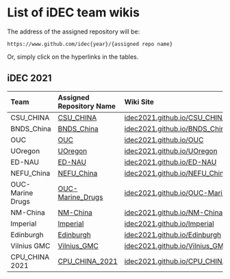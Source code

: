# List of iDEC team wikis

The address of the assigned repository will be:  

```
https://www.github.com/idec{year}/{assigned repo name}
```

Or, simply click on the hyperlinks in the tables.  

## iDEC 2021

| Team              | Assigned Repository Name                                                | Wiki Site                                                                            |
|:------------------|:------------------------------------------------------------------------|:-------------------------------------------------------------------------------------|
| CSU_CHINA         | [CSU_CHINA](https://www.github.com/idec2021/CSU_CHINA/)                 | [idec2021.github.io/CSU_CHINA/idec/home.html](https://idec2021.github.io/CSU_CHINA/)                 |
| BNDS_China        | [BNDS_China](https://www.github.com/idec2021/BNDS_China/)               | [idec2021.github.io/BNDS_China](https://idec2021.github.io/BNDS_China)               |
| OUC               | [OUC](https://www.github.com/idec2021/OUC/)                             | [idec2021.github.io/OUC](https://idec2021.github.io/OUC)                             |
| UOregon           | [UOregon](https://www.github.com/idec2021/UOregon/)                     | [idec2021.github.io/UOregon](https://idec2021.github.io/UOregon)                     |
| ED-NAU            | [ED-NAU](https://www.github.com/idec2021/ED-NAU/)                       | [idec2021.github.io/ED-NAU](https://idec2021.github.io/ED-NAU)                       |
| NEFU_China        | [NEFU_China](https://www.github.com/idec2021/NEFU_China/)               | [idec2021.github.io/NEFU_China](https://idec2021.github.io/NEFU_China)               |
| OUC-Marine Drugs  | [OUC-Marine_Drugs](https://www.github.com/idec2021/OUC-Marine_Drugs/)   | [idec2021.github.io/OUC-Marine_Drugs](https://idec2021.github.io/OUC-Marine_Drugs)   |
| NM-China          | [NM-China](https://www.github.com/idec2021/NM-China/)                   | [idec2021.github.io/NM-China](https://idec2021.github.io/NM-China)                   |
| Imperial          | [Imperial](https://www.github.com/idec2021/Imperial/)                   | [idec2021.github.io/Imperial](https://idec2021.github.io/Imperial)                   |
| Edinburgh         | [Edinburgh](https://www.github.com/idec2021/Edinburgh/)                 | [idec2021.github.io/Edinburgh](https://idec2021.github.io/Edinburgh)                 |
| Vilnius GMC       | [Vilnius_GMC](https://www.github.com/idec2021/Vilnius_GMC/)             | [idec2021.github.io/Vilnius_GMC](https://idec2021.github.io/Vilnius_GMC)             |
| CPU_CHINA 2021    | [CPU_CHINA_2021](https://www.github.com/idec2021/CPU_CHINA_2021/)       | [idec2021.github.io/CPU_CHINA_2021](https://idec2021.github.io/CPU_CHINA_2021)       |
